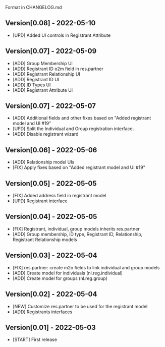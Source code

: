 Format in CHANGELOG.md

## Version[0.08] - 2022-05-10
- [UPD] Added UI controls in Registrant Attribute

## Version[0.07] - 2022-05-09
- [ADD] Group Membership UI
- [ADD] Registrant ID o2m field in res.partner
- [ADD] Registrant Relationship UI
- [ADD] Registrant ID UI
- [ADD] ID Types UI
- [ADD] Registrant Attribute UI

## Version[0.07] - 2022-05-07
- [ADD] Additional fields and other fixes based on "Added registrant model and UI #19"
- [UPD] Split the Individual and Group registration interface.
- [ADD] Disable registrant wizard

## Version[0.06] - 2022-05-06
- [ADD] Relationship model UIs
- [FIX] Apply fixes based on "Added registrant model and UI #19"

## Version[0.05] - 2022-05-05
- [FIX] Added address field in registrant model
- [UPD] Registrant interface

## Version[0.04] - 2022-05-05
- [FIX] Registrant, individual, group models inherits res.partner
- [ADD] Group membership, ID type, Registrant ID, Relationship, Registrant Relationship models

## Version[0.03] - 2022-05-04
- [FIX] res.partner: create m2o fields to link individual and group models
- [ADD] Create model for individuals (nl.reg.individual)
- [ADD] Create model for groups (nl.reg.group)

## Version[0.02] - 2022-05-04

- [NEW] Customize res.partner to be used for the registrant model
- [ADD] Registrants interfaces

## Version[0.01] - 2022-05-03

- [START] First release

